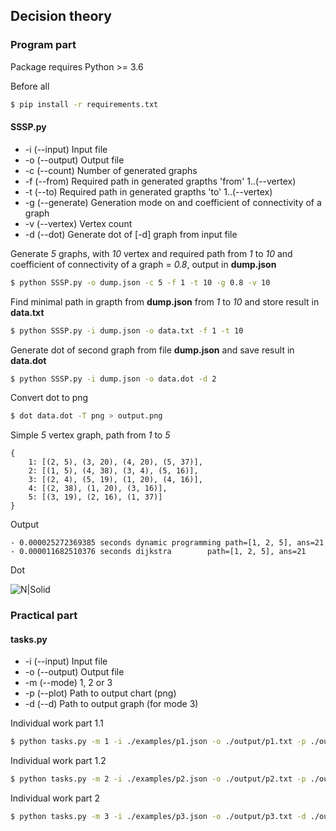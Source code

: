 ## Decision theory
### Program part

Package requires Python >= 3.6

Before all

```sh
$ pip install -r requirements.txt
```

#### SSSP.py
- -i (--input) Input file
- -o (--output) Output file
- -c (--count)  Number of generated graphs
- -f (--from) Required path in generated grapths 'from' 1..(--vertex)
- -t (--to) Required path in generated grapths 'to' 1..(--vertex)
- -g (--generate)  Generation mode on and coefficient of connectivity of a graph
- -v (--vertex)  Vertex count
- -d (--dot)  Generate dot of \[-d\] graph from input file

Generate *5* graphs, with *10* vertex and required path from *1* to *10* and coefficient of connectivity of a graph = *0.8*, output in **dump.json**

```sh
$ python SSSP.py -o dump.json -c 5 -f 1 -t 10 -g 0.8 -v 10
```

Find minimal path in grapth from **dump.json** from *1* to *10* and store result in **data.txt**

```sh
$ python SSSP.py -i dump.json -o data.txt -f 1 -t 10
```

Generate dot of second graph from file **dump.json** and save result in **data.dot**

```sh
$ python SSSP.py -i dump.json -o data.dot -d 2
```

Convert dot to png

```sh
$ dot data.dot -T png > output.png
```

Simple *5* vertex graph, path from *1* to *5*

```
{
    1: [(2, 5), (3, 20), (4, 20), (5, 37)],
    2: [(1, 5), (4, 38), (3, 4), (5, 16)],
    3: [(2, 4), (5, 19), (1, 20), (4, 16)],
    4: [(2, 38), (1, 20), (3, 16)],
    5: [(3, 19), (2, 16), (1, 37)]
}
```

Output
```
- 0.000025272369385 seconds dynamic programming	path=[1, 2, 5], ans=21
- 0.000011682510376 seconds dijkstra		path=[1, 2, 5], ans=21
```

Dot

![N|Solid](https://drive.google.com/uc?export=view&id=1dg5Q56XAJA5hRumc4cjduvagZx58EIAS)

### Practical part

#### tasks.py
- -i (--input) Input file
- -o (--output) Output file
- -m (--mode)  1, 2 or 3
- -p (--plot) Path to output chart (png)
- -d (--d) Path to output graph (for mode 3)

Individual work part 1.1

```sh
$ python tasks.py -m 1 -i ./examples/p1.json -o ./output/p1.txt -p ./output/p1.png
```

Individual work part 1.2

```sh
$ python tasks.py -m 2 -i ./examples/p2.json -o ./output/p2.txt -p ./output/p2.png
```

Individual work part 2

```sh
$ python tasks.py -m 3 -i ./examples/p3.json -o ./output/p3.txt -d ./output/p3.dot
```


